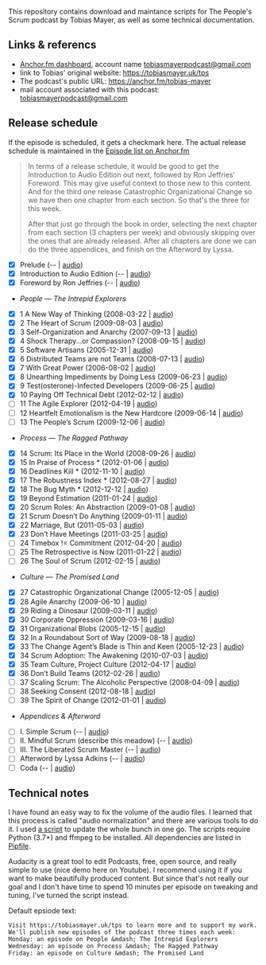 
This repository contains download and maintance scripts for The People's Scrum podcast by Tobias Mayer, 
as well as some technical documentation.

## Links & referencs

 * [Anchor.fm dashboard](https://anchor.fm/dashboard), account name tobiasmayerpodcast@gmail.com
 * link to Tobias' original website: https://tobiasmayer.uk/tps
 * The podcast's public URL: https://anchor.fm/tobias-mayer
 * mail account associated with this podcast: tobiasmayerpodcast@gmail.com

## Release schedule

If the episode is scheduled, it gets a checkmark here.
The actual release schedule is maintained in the [Episode list on Anchor.fm](https://anchor.fm/dashboard/episodes)

> In terms of a release schedule, it would be good to get the Introduction to Audio Edition out next, followed by Ron Jeffries' Foreword. 
> This may give useful context to those new to this content. 
> And for the third one release Catastrophic Organizational Change 
> so we have then one chapter from each section. So that's the three for this week.
>
> After that just go through the book in order, 
> selecting the next chapter from each section (3 chapters per week) 
> and obviously skipping over the ones that are already released. 
> After all chapters are done we can do the three appendices, 
> and finish on the Afterword by Lyssa.

 * [x]  Prelude (-- | [audio](https://tobiasmayer.uk/works/the-peoples-scrum//tps_av/prelude.m4a))
 * [x]  Introduction to Audio Edition (-- | [audio](https://tobiasmayer.uk/works/the-peoples-scrum//tps_av/intro2.m4a))
 * [x]  Foreword by Ron Jeffries (-- | [audio](https://tobiasmayer.uk/works/the-peoples-scrum//tps_av/foreword.m4a))
 
 * *People &mdash; The Intrepid Explorers*
 * [x] 1 A New Way of Thinking (2008-03-22 | [audio](https://tobiasmayer.uk/works/the-peoples-scrum//tps_av/chapter01.m4a))
 * [x] 2 The Heart of Scrum (2009-08-03 | [audio](https://tobiasmayer.uk/works/the-peoples-scrum//tps_av/chapter02.m4a))
 * [x] 3 Self-Organization and Anarchy (2007-09-13 | [audio](https://tobiasmayer.uk/works/the-peoples-scrum//tps_av/chapter03.m4a))
 * [x] 4 Shock Therapy...or Compassion? (2008-09-15 | [audio](https://tobiasmayer.uk/works/the-peoples-scrum//tps_av/chapter04.m4a))
 * [x] 5 Software Artisans (2005-12-31 | [audio](https://tobiasmayer.uk/works/the-peoples-scrum//tps_av/chapter05.m4a))
 * [x] 6 Distributed Teams are not Teams (2008-07-13 | [audio](https://tobiasmayer.uk/works/the-peoples-scrum//tps_av/chapter06.m4a))
 * [x] 7 With Great Power (2006-08-02 | [audio](https://tobiasmayer.uk/works/the-peoples-scrum//tps_av/chapter07.m4a))
 * [x] 8 Unearthing Impediments by Doing Less (2009-06-23 | [audio](https://tobiasmayer.uk/works/the-peoples-scrum//tps_av/chapter08.m4a))
 * [x] 9 Test(osterone)-Infected Developers (2009-06-25 | [audio](https://tobiasmayer.uk/works/the-peoples-scrum//tps_av/chapter09.m4a))
 * [x] 10 Paying Off Technical Debt (2012-02-12 | [audio](https://tobiasmayer.uk/works/the-peoples-scrum//tps_av/chapter10.m4a))
 * [ ] 11 The Agile Explorer (2012-04-19 | [audio](https://tobiasmayer.uk/works/the-peoples-scrum//tps_av/chapter11.m4a))
 * [ ] 12 Heartfelt Emotionalism is the New Hardcore (2009-06-14 | [audio](https://tobiasmayer.uk/works/the-peoples-scrum//tps_av/chapter12.m4a))
 * [ ] 13 The People&#700;s Scrum (2009-12-06 | [audio](https://tobiasmayer.uk/works/the-peoples-scrum//tps_av/chapter13.m4a))

 * *Process &mdash; The Ragged Pathway*
 * [x] 14 Scrum: Its Place in the World (2008-09-26 | [audio](https://tobiasmayer.uk/works/the-peoples-scrum//tps_av/chapter14.m4a))
 * [x] 15 In Praise of Process * (2012-01-06 | [audio](https://tobiasmayer.uk/works/the-peoples-scrum//tps_av/chapter15.m4a))
 * [x] 16 Deadlines Kill * (2012-11-10 | [audio](https://tobiasmayer.uk/works/the-peoples-scrum//tps_av/chapter16.m4a))
 * [x] 17 The Robustness Index * (2012-08-27 | [audio](https://tobiasmayer.uk/works/the-peoples-scrum//tps_av/chapter17.m4a))
 * [x] 18 The Bug Myth * (2012-12-12 | [audio](https://tobiasmayer.uk/works/the-peoples-scrum//tps_av/chapter18.m4a))
 * [x] 19 Beyond Estimation (2011-01-24 | [audio](https://tobiasmayer.uk/works/the-peoples-scrum//tps_av/chapter19.m4a))
 * [x] 20 Scrum Roles: An Abstraction (2009-01-08 | [audio](https://tobiasmayer.uk/works/the-peoples-scrum//tps_av/chapter20.m4a))
 * [x] 21 Scrum Doesn&#700;t Do Anything (2009-01-11 | [audio](https://tobiasmayer.uk/works/the-peoples-scrum//tps_av/chapter21.m4a))
 * [x] 22 Marriage, But (2011-05-03 | [audio](https://tobiasmayer.uk/works/the-peoples-scrum//tps_av/chapter22.m4a))
 * [x] 23 Don&#700;t Have Meetings (2011-03-25 | [audio](https://tobiasmayer.uk/works/the-peoples-scrum//tps_av/chapter23.m4a))
 * [ ] 24 Timebox != Commitment (2012-04-20 | [audio](https://tobiasmayer.uk/works/the-peoples-scrum//tps_av/chapter24.m4a))
 * [ ] 25 The Retrospective is Now (2011-01-22 | [audio](https://tobiasmayer.uk/works/the-peoples-scrum//tps_av/chapter25.m4a))
 * [ ] 26 The Soul of Scrum (2012-02-15 | [audio](https://tobiasmayer.uk/works/the-peoples-scrum//tps_av/chapter26.m4a))
 
 * *Culture &mdash; The Promised Land*
 * [x] 27 Catastrophic Organizational Change (2005-12-05 | [audio](https://tobiasmayer.uk/works/the-peoples-scrum//tps_av/chapter27.m4a))
 * [x] 28 Agile Anarchy (2009-06-10 | [audio](https://tobiasmayer.uk/works/the-peoples-scrum//tps_av/chapter28.m4a))
 * [x] 29 Riding a Dinosaur (2009-03-11 | [audio](https://tobiasmayer.uk/works/the-peoples-scrum//tps_av/chapter29.m4a))
 * [x] 30 Corporate Oppression (2009-03-16 | [audio](https://tobiasmayer.uk/works/the-peoples-scrum//tps_av/chapter30.m4a))
 * [x] 31 Organizational Blobs (2005-12-15 | [audio](https://tobiasmayer.uk/works/the-peoples-scrum//tps_av/chapter31.m4a))
 * [x] 32 In a Roundabout Sort of Way (2009-08-18 | [audio](https://tobiasmayer.uk/works/the-peoples-scrum//tps_av/chapter32.m4a))
 * [x] 33 The Change Agent&#700;s Blade is Thin and Keen (2005-12-23 | [audio](https://tobiasmayer.uk/works/the-peoples-scrum//tps_av/chapter33.m4a))
 * [x] 34 Scrum Adoption: The Awakening (2010-07-03 | [audio](https://tobiasmayer.uk/works/the-peoples-scrum//tps_av/chapter34.m4a))
 * [x] 35 Team Culture, Project Culture (2012-04-17 | [audio](https://tobiasmayer.uk/works/the-peoples-scrum//tps_av/chapter35.m4a))
 * [x] 36 Don&#700;t Build Teams (2012-02-26 | [audio](https://tobiasmayer.uk/works/the-peoples-scrum//tps_av/chapter36.m4a))
 * [ ] 37 Scaling Scrum: The Alcoholic Perspective (2008-04-09 | [audio](https://tobiasmayer.uk/works/the-peoples-scrum//tps_av/chapter37.m4a))
 * [ ] 38 Seeking Consent (2012-08-18 | [audio](https://tobiasmayer.uk/works/the-peoples-scrum//tps_av/chapter38.m4a))
 * [ ] 39 The Spirit of Change (2012-01-01 | [audio](https://tobiasmayer.uk/works/the-peoples-scrum//tps_av/chapter39.m4a))
 
 * *Appendices & Afterword*
 * [ ]  I. Simple Scrum (-- | [audio](https://tobiasmayer.uk/works/the-peoples-scrum//tps_av/appendix1.m4a))
 * [ ]  II. Mindful Scrum (describe this meadow) (-- | [audio](https://tobiasmayer.uk/works/the-peoples-scrum//tps_av/appendix2.m4a))
 * [ ]  III. The Liberated Scrum Master (-- | [audio](https://tobiasmayer.uk/works/the-peoples-scrum//tps_av/appendix3.m4a))
 * [ ]  Afterword by Lyssa Adkins (-- | [audio](https://tobiasmayer.uk/works/the-peoples-scrum//tps_av/afterword.m4a))
 * [ ]  Coda (-- | [audio](https://tobiasmayer.uk/works/the-peoples-scrum//tps_av/coda.m4a))

## Technical notes

I have found an easy way to fix the volume of the audio files. I learned that this process is called "audio normalization" and there are various tools to do it. I used [a script](./normalize_audio_files.sh) to update the whole bunch in one go. The scripts require Python (3.7+) and ffmpeg to be installed. All dependencies are listed in [Pipfile](./Pipfile).

Audacity is a great tool to edit Podcasts, free, open source, and really simple to use (nice demo here on Youtube). I recommend using it if you want to make beautifully produced content. But since that's not really our goal and I don't have time to spend 10 minutes per episode on tweaking and tuning, I've turned the script instead.

Default epsiode text:

```
Visit https://tobiasmayer.uk/tps to learn more and to support my work.
We'll publish new episodes of the podcast three times each week:
Monday: an episode on People &mdash; The Intrepid Explorers
Wednesday: an episode on Process &mdash; The Ragged Pathway
Friday: an episode on Culture &mdash; The Promised Land
```
